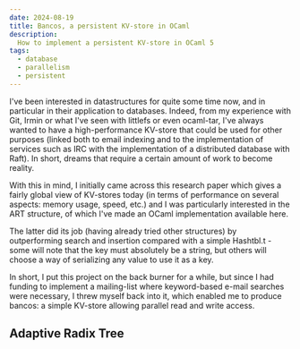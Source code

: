 ```yaml
---
date: 2024-08-19
title: Bancos, a persistent KV-store in OCaml
description:
  How to implement a persistent KV-store in OCaml 5
tags:
  - database
  - parallelism
  - persistent
---
```


I've been interested in datastructures for quite some time now, and in
particular in their application to databases. Indeed, from my experience with
Git, Irmin or what I've seen with littlefs or even ocaml-tar, I've always wanted
to have a high-performance KV-store that could be used for other purposes
(linked both to email indexing and to the implementation of services such as IRC
with the implementation of a distributed database with Raft). In short, dreams
that require a certain amount of work to become reality.

With this in mind, I initially came across this research paper which gives a
fairly global view of KV-stores today (in terms of performance on several
aspects: memory usage, speed, etc.) and I was particularly interested in the ART
structure, of which I've made an OCaml implementation available here.

The latter did its job (having already tried other structures) by outperforming
search and insertion compared with a simple Hashtbl.t - some will note that the
key must absolutely be a string, but others will choose a way of serializing any
value to use it as a key.

In short, I put this project on the back burner for a while, but since I had
funding to implement a mailing-list where keyword-based e-mail searches were
necessary, I threw myself back into it, which enabled me to produce bancos: a
simple KV-store allowing parallel read and write access.

## Adaptive Radix Tree
